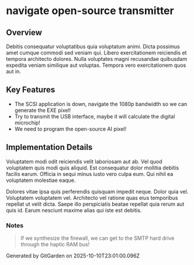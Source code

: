 # navigate open-source transmitter

## Overview
Debitis consequatur voluptatibus quia voluptatum animi. Dicta possimus amet cumque commodi sed veniam qui. Libero exercitationem reiciendis et tempora architecto dolores. Nulla voluptates magni recusandae quibusdam expedita veniam similique aut voluptas. Tempora vero exercitationem quos aut in.

## Key Features
- The SCSI application is down, navigate the 1080p bandwidth so we can generate the EXE pixel!
- Try to transmit the USB interface, maybe it will calculate the digital microchip!
- We need to program the open-source AI pixel!

## Implementation Details
Voluptatem modi odit reiciendis velit laboriosam aut ab. Vel quod voluptatem quis modi quis aliquid. Est consequatur dolor mollitia debitis facilis earum. Officia in sequi minus iusto vero culpa eum. Qui nihil ea voluptatem molestiae eaque.
 Dolores vitae ipsa quis perferendis quisquam impedit neque. Dolor quia vel. Voluptatem voluptatem vel. Architecto vel ratione quas eius temporibus repellat ut velit dicta. Saepe illo perspiciatis beatae repellat quia rerum aut quis id. Earum nesciunt maxime alias qui iste est debitis.

### Notes
> If we synthesize the firewall, we can get to the SMTP hard drive through the haptic RAM bus!

Generated by GitGarden on 2025-10-10T23:01:00.096Z